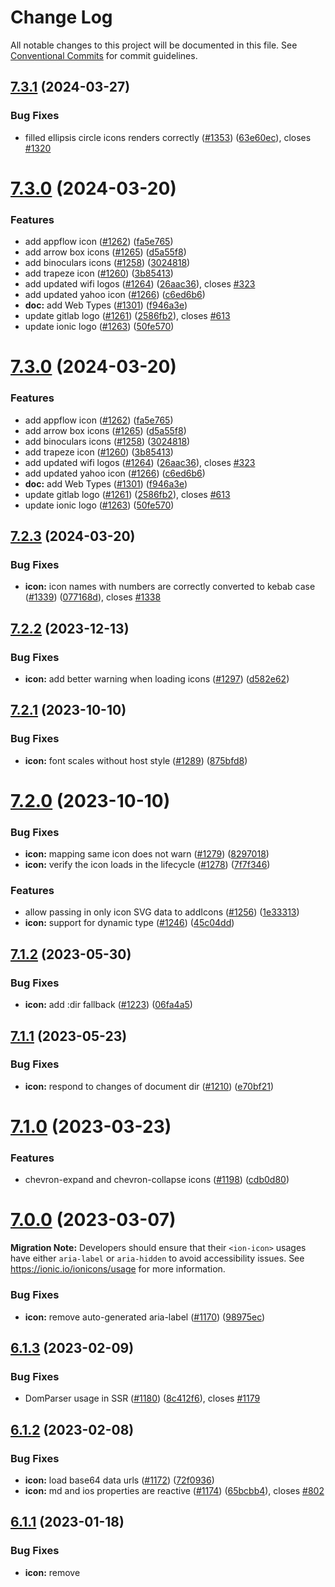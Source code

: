 # Change Log

All notable changes to this project will be documented in this file.
See [Conventional Commits](https://conventionalcommits.org) for commit guidelines.

## [7.3.1](https://github.com/ionic-team/ionicons/compare/v7.3.0...v7.3.1) (2024-03-27)


### Bug Fixes

* filled ellipsis circle icons renders correctly ([#1353](https://github.com/ionic-team/ionicons/issues/1353)) ([63e60ec](https://github.com/ionic-team/ionicons/commit/63e60ec44c11bda5902b5a496113f65a5e6f3d85)), closes [#1320](https://github.com/ionic-team/ionicons/issues/1320)





# [7.3.0](https://github.com/ionic-team/ionicons/compare/v7.2.3...v7.3.0) (2024-03-20)


### Features

* add appflow icon ([#1262](https://github.com/ionic-team/ionicons/issues/1262)) ([fa5e765](https://github.com/ionic-team/ionicons/commit/fa5e7659fc1622908c4e55b01d0573017a36af6a))
* add arrow box icons ([#1265](https://github.com/ionic-team/ionicons/issues/1265)) ([d5a55f8](https://github.com/ionic-team/ionicons/commit/d5a55f8541b208ab46dd41e53528aab48a90ed10))
* add binoculars icons ([#1258](https://github.com/ionic-team/ionicons/issues/1258)) ([3024818](https://github.com/ionic-team/ionicons/commit/302481846e48428a354bc36220506001ac4c645e))
* add trapeze icon ([#1260](https://github.com/ionic-team/ionicons/issues/1260)) ([3b85413](https://github.com/ionic-team/ionicons/commit/3b85413a059b2c91f10105d576cc717fd687a491))
* add updated wifi logos ([#1264](https://github.com/ionic-team/ionicons/issues/1264)) ([26aac36](https://github.com/ionic-team/ionicons/commit/26aac36334cc09e5887523bc99c3d746586ebb63)), closes [#323](https://github.com/ionic-team/ionicons/issues/323)
* add updated yahoo icon ([#1266](https://github.com/ionic-team/ionicons/issues/1266)) ([c6ed6b6](https://github.com/ionic-team/ionicons/commit/c6ed6b629e45465b49e8e35db3830083ca9520ef))
* **doc:** add Web Types ([#1301](https://github.com/ionic-team/ionicons/issues/1301)) ([f946a3e](https://github.com/ionic-team/ionicons/commit/f946a3ee3a4a1c2bdf9508b11a71fcb0a419d571))
* update gitlab logo ([#1261](https://github.com/ionic-team/ionicons/issues/1261)) ([2586fb2](https://github.com/ionic-team/ionicons/commit/2586fb26b2a493fcb4b5b0156dd00d6b5eab1ab0)), closes [#613](https://github.com/ionic-team/ionicons/issues/613)
* update ionic logo ([#1263](https://github.com/ionic-team/ionicons/issues/1263)) ([50fe570](https://github.com/ionic-team/ionicons/commit/50fe570566d4c28de7fb10694543cd6dc72f3935))





# [7.3.0](https://github.com/ionic-team/ionicons/compare/v7.2.3...v7.3.0) (2024-03-20)


### Features

* add appflow icon ([#1262](https://github.com/ionic-team/ionicons/issues/1262)) ([fa5e765](https://github.com/ionic-team/ionicons/commit/fa5e7659fc1622908c4e55b01d0573017a36af6a))
* add arrow box icons ([#1265](https://github.com/ionic-team/ionicons/issues/1265)) ([d5a55f8](https://github.com/ionic-team/ionicons/commit/d5a55f8541b208ab46dd41e53528aab48a90ed10))
* add binoculars icons ([#1258](https://github.com/ionic-team/ionicons/issues/1258)) ([3024818](https://github.com/ionic-team/ionicons/commit/302481846e48428a354bc36220506001ac4c645e))
* add trapeze icon ([#1260](https://github.com/ionic-team/ionicons/issues/1260)) ([3b85413](https://github.com/ionic-team/ionicons/commit/3b85413a059b2c91f10105d576cc717fd687a491))
* add updated wifi logos ([#1264](https://github.com/ionic-team/ionicons/issues/1264)) ([26aac36](https://github.com/ionic-team/ionicons/commit/26aac36334cc09e5887523bc99c3d746586ebb63)), closes [#323](https://github.com/ionic-team/ionicons/issues/323)
* add updated yahoo icon ([#1266](https://github.com/ionic-team/ionicons/issues/1266)) ([c6ed6b6](https://github.com/ionic-team/ionicons/commit/c6ed6b629e45465b49e8e35db3830083ca9520ef))
* **doc:** add Web Types ([#1301](https://github.com/ionic-team/ionicons/issues/1301)) ([f946a3e](https://github.com/ionic-team/ionicons/commit/f946a3ee3a4a1c2bdf9508b11a71fcb0a419d571))
* update gitlab logo ([#1261](https://github.com/ionic-team/ionicons/issues/1261)) ([2586fb2](https://github.com/ionic-team/ionicons/commit/2586fb26b2a493fcb4b5b0156dd00d6b5eab1ab0)), closes [#613](https://github.com/ionic-team/ionicons/issues/613)
* update ionic logo ([#1263](https://github.com/ionic-team/ionicons/issues/1263)) ([50fe570](https://github.com/ionic-team/ionicons/commit/50fe570566d4c28de7fb10694543cd6dc72f3935))





## [7.2.3](https://github.com/ionic-team/ionicons/compare/v7.2.2...v7.2.3) (2024-03-20)


### Bug Fixes

* **icon:** icon names with numbers are correctly converted to kebab case ([#1339](https://github.com/ionic-team/ionicons/issues/1339)) ([077168d](https://github.com/ionic-team/ionicons/commit/077168dac9347f25d2b8ce440bd0a3e8576f4cdf)), closes [#1338](https://github.com/ionic-team/ionicons/issues/1338)





## [7.2.2](https://github.com/ionic-team/ionicons/compare/v7.2.1...v7.2.2) (2023-12-13)


### Bug Fixes

* **icon:** add better warning when loading icons ([#1297](https://github.com/ionic-team/ionicons/issues/1297)) ([d582e62](https://github.com/ionic-team/ionicons/commit/d582e6208e626722e4350426a509a6870e90a0bc))





## [7.2.1](https://github.com/ionic-team/ionicons/compare/v7.2.0...v7.2.1) (2023-10-10)


### Bug Fixes

* **icon:** font scales without host style ([#1289](https://github.com/ionic-team/ionicons/issues/1289)) ([875bfd8](https://github.com/ionic-team/ionicons/commit/875bfd8300144c62e55a5a76dc2cff8cf1f01bfe))





# [7.2.0](https://github.com/ionic-team/ionicons/compare/v7.1.2...v7.2.0) (2023-10-10)


### Bug Fixes

* **icon:** mapping same icon does not warn ([#1279](https://github.com/ionic-team/ionicons/issues/1279)) ([8297018](https://github.com/ionic-team/ionicons/commit/8297018cb591f5e33a815ceb9e4e765271ecf5ad))
* **icon:** verify the icon loads in the lifecycle ([#1278](https://github.com/ionic-team/ionicons/issues/1278)) ([7f7f346](https://github.com/ionic-team/ionicons/commit/7f7f346af47f45531046e1d2f1a88f53acee77fa))


### Features

* allow passing in only icon SVG data to addIcons ([#1256](https://github.com/ionic-team/ionicons/issues/1256)) ([1e33313](https://github.com/ionic-team/ionicons/commit/1e3331347328c11a8b4c58c9200059bfd76b0e59))
* **icon:** support for dynamic type ([#1246](https://github.com/ionic-team/ionicons/issues/1246)) ([45c04dd](https://github.com/ionic-team/ionicons/commit/45c04dda6c905e535083b171cead374b1c993afa))





## [7.1.2](https://github.com/ionic-team/ionicons/compare/v7.1.1...v7.1.2) (2023-05-30)


### Bug Fixes

* **icon:** add :dir fallback ([#1223](https://github.com/ionic-team/ionicons/issues/1223)) ([06fa4a5](https://github.com/ionic-team/ionicons/commit/06fa4a528dd1906a5673ff6d80d22aef0f6e113b))





## [7.1.1](https://github.com/ionic-team/ionicons/compare/v7.1.0...v7.1.1) (2023-05-23)


### Bug Fixes

* **icon:** respond to changes of document dir ([#1210](https://github.com/ionic-team/ionicons/issues/1210)) ([e70bf21](https://github.com/ionic-team/ionicons/commit/e70bf214b82cd2187ea9394803283570d28ab28c))





# [7.1.0](https://github.com/ionic-team/ionicons/compare/v7.0.0...v7.1.0) (2023-03-23)


### Features

* chevron-expand and chevron-collapse icons ([#1198](https://github.com/ionic-team/ionicons/issues/1198)) ([cdb0d80](https://github.com/ionic-team/ionicons/commit/cdb0d80cde1dc5dd90fb2a1c3b4fa31d68294821))





# [7.0.0](https://github.com/ionic-team/ionicons/compare/v6.1.3...v7.0.0) (2023-03-07)

**Migration Note:** Developers should ensure that their `<ion-icon>` usages have either `aria-label` or `aria-hidden` to avoid accessibility issues. See https://ionic.io/ionicons/usage for more information.

### Bug Fixes

* **icon:** remove auto-generated aria-label ([#1170](https://github.com/ionic-team/ionicons/issues/1170)) ([98975ec](https://github.com/ionic-team/ionicons/commit/98975ec0f54b825c33f528683834a5e38298d598))




## [6.1.3](https://github.com/ionic-team/ionicons/compare/v6.1.2...v6.1.3) (2023-02-09)


### Bug Fixes

* DomParser usage in SSR ([#1180](https://github.com/ionic-team/ionicons/issues/1180)) ([8c412f6](https://github.com/ionic-team/ionicons/commit/8c412f67486d6cc9725de63f0c15b6c6cd8d47ce)), closes [#1179](https://github.com/ionic-team/ionicons/issues/1179)





## [6.1.2](https://github.com/ionic-team/ionicons/compare/v6.1.1...v6.1.2) (2023-02-08)


### Bug Fixes

* **icon:** load base64 data urls ([#1172](https://github.com/ionic-team/ionicons/issues/1172)) ([72f0936](https://github.com/ionic-team/ionicons/commit/72f09369de76b00697437f54d919782307843a87))
* **icon:** md and ios properties are reactive ([#1174](https://github.com/ionic-team/ionicons/issues/1174)) ([65bcbb4](https://github.com/ionic-team/ionicons/commit/65bcbb477734e33901a6f0c650d3f1f2c3084fca)), closes [#802](https://github.com/ionic-team/ionicons/issues/802)





## [6.1.1](https://github.com/ionic-team/ionicons/compare/v6.1.0...v6.1.1) (2023-01-18)


### Bug Fixes

* **icon:** remove <title> during build step ([#1169](https://github.com/ionic-team/ionicons/issues/1169)) ([93b4fa4](https://github.com/ionic-team/ionicons/commit/93b4fa449b0a072b24ef920fe73e1cb04d6f9b43)), closes [#1168](https://github.com/ionic-team/ionicons/issues/1168)





## [6.1.1](https://github.com/ionic-team/ionicons/compare/v6.1.0...v6.1.1) (2023-01-18)


### Bug Fixes

* **icon:** remove <title> during build step ([#1169](https://github.com/ionic-team/ionicons/issues/1169)) ([93b4fa4](https://github.com/ionic-team/ionicons/commit/93b4fa449b0a072b24ef920fe73e1cb04d6f9b43)), closes [#1168](https://github.com/ionic-team/ionicons/issues/1168)





# [6.1.0](https://github.com/ionic-team/ionicons/compare/v6.0.4...v6.1.0) (2023-01-17)


### Bug Fixes

* **icon:** remove default <title> ([#1166](https://github.com/ionic-team/ionicons/issues/1166)) ([e0efa5f](https://github.com/ionic-team/ionicons/commit/e0efa5f28d61adcaf2e1fa121f7e2f10cfad6d65)), closes [#838](https://github.com/ionic-team/ionicons/issues/838) [#1049](https://github.com/ionic-team/ionicons/issues/1049) [#1082](https://github.com/ionic-team/ionicons/issues/1082)





# [6.1.0](https://github.com/ionic-team/ionicons/compare/v6.0.4...v6.1.0) (2023-01-17)


### Bug Fixes

* **icon:** remove default <title> ([#1166](https://github.com/ionic-team/ionicons/issues/1166)) ([e0efa5f](https://github.com/ionic-team/ionicons/commit/e0efa5f28d61adcaf2e1fa121f7e2f10cfad6d65)), closes [#838](https://github.com/ionic-team/ionicons/issues/838) [#1049](https://github.com/ionic-team/ionicons/issues/1049) [#1082](https://github.com/ionic-team/ionicons/issues/1082)
